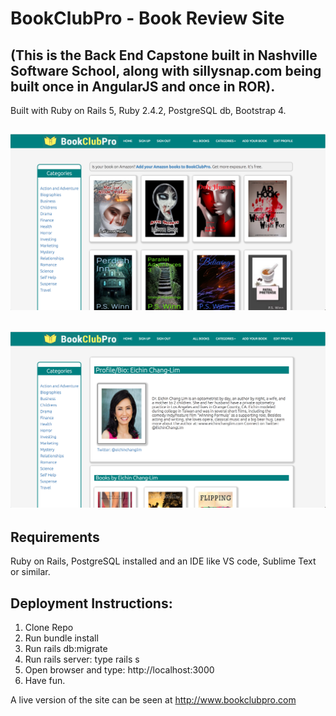 # BookClubPro - Book Review Site 
## (This is the Back End Capstone built in Nashville Software School, along with sillysnap.com being built once in AngularJS and once in ROR).

Built with Ruby on Rails 5, Ruby 2.4.2, PostgreSQL db, Bootstrap 4.


![Alt text](bookclubpro1.png?raw=true "Title")
----------------------------------------
![Alt text](bookclubpro4.png?raw=true "Title")
----------------------------------------


## Requirements

Ruby on Rails, PostgreSQL installed and an IDE like VS code, Sublime Text or similar. 




## Deployment Instructions:
1. Clone Repo
2. Run bundle install
3. Run rails db:migrate
4. Run rails server: type rails s
5. Open browser and type: http://localhost:3000
6. Have fun.

A live version of the site can be seen at http://www.bookclubpro.com